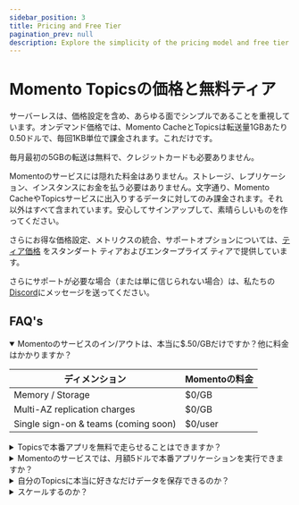 ```yaml
---
sidebar_position: 3
title: Pricing and Free Tier
pagination_prev: null
description: Explore the simplicity of the pricing model and free tier information for Momento Topics
---
```


# Momento Topicsの価格と無料ティア

サーバーレスは、価格設定を含め、あらゆる面でシンプルであることを重視しています。オンデマンド価格では、Momento CacheとTopicsは転送量1GBあたり0.50ドルで、毎回1KB単位で課金されます。これだけです。

毎月最初の5GBの転送は無料で、クレジットカードも必要ありません。

Momentoのサービスには隠れた料金はありません。ストレージ、レプリケーション、インスタンスにお金を払う必要はありません。文字通り、Momento CacheやTopicsサービスに出入りするデータに対してのみ課金されます。それ以外はすべて含まれています。安心してサインアップして、素晴らしいものを作ってください。

さらにお得な価格設定、メトリクスの統合、サポートオプションについては、[ティア価格](https://www.gomomento.com/pricing) をスタンダート ティアおよびエンタープライズ ティアで提供しています。

さらにサポートが必要な場合（または単に信じられない場合）は、私たちの[Discord](https://discord.gg/Z7FSXB89)にメッセージを送ってください。

## FAQ's

<details open>
  <summary>Momentoのサービスのイン/アウトは、本当に$.50/GBだけですか？他に料金はかかりますか？</summary>

| ディメンション                            | Momentoの料金           |
|--------------------------------------|---------------------------|
| Memory / Storage                     | $0/GB                     |
| Multi-AZ replication charges         | $0/GB                     |
| Single sign-on & teams (coming soon) | $0/user                   |

 </details>

<details>
<summary>Topicsで本番アプリを無料で走らせることはできますか？</summary>
できます。無料利用枠と低使用量枠は単なる課金です。40GB/月を使用しても、40TB/月を使用しても、まったく同じサービスと機能です。
マルチAZ レプリケーション、ホットキー保護、バーストを処理するための自動スケーリングなどの可用性機能をすべて利用できます。
無料枠では、<a href="./../develop/authentication">fine-grained auth toekn</a>やエンドツーエンドの暗号化、リクエスト認証とTLSなど、すべてのセキュリティ機能を無料で利用できます。

低RPSのワークフローを処理するためにクラスタ全体をプロビジョニングしている顧客をよく見かけます。それらをHAにしたいのであれば、複数のノードが必要だ。CICDを信じているのであれば、同じようなサイズのクラスタをステージング中、そしておそらく開発環境にも持っている可能性が高いです。これは大きな負担だと思います。既存のマシンの電源を切って、環境を守りましょう。そしてMomentoの使用を検討してみてください。
</details>

<details>
  <summary>Momentoのサービスでは、月額5ドルで本番アプリケーションを実行できますか？</summary>
もちろんです！毎月15GBのデータをMomento Cacheに出し入れする場合、最初の5GBは無料、残りの10GBは毎月$0.50/GBを支払います。エンタープライズ・グレードの可用性、セキュリティ、パフォーマンスを、Momentoならどんな規模でも利用できます。


おかしな話に聞こえるかもしれませんが、これを実現したのは当社が初めてではないです。Amazon DynamoDBやAmazon S3など、他のサーバーレス・サービスでもこれを体験することができます。
</details>

<details>
  <summary>自分のTopicsに本当に好きなだけデータを保存できるのか？</summary>
できます！キャッシュ内のデータ量ではなく、インバウンドとアウトバウンドのデータ転送に対して課金されます。
</details>

<details>
  <summary>スケールするのか？</summary>
そうです！Momentoサービスは、アプリケーションのストーリーを将来にわたって保証する最良の方法です。1RPSでも100万RPSでも、Momento Cacheは非常に素早く追加でき、バックグラウンドに消えていきます。使用した分だけ支払うだけなので、大金を使わずにスケーラブルなキャッシュを手に入れることができるのです。
</details>

